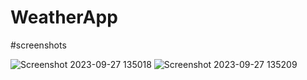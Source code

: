 # WeatherApp

#screenshots


![Screenshot 2023-09-27 135018](https://github.com/prabhuk02/WeatherApp/assets/129088016/65b1de65-34cb-4d4b-b602-3b16bf0f981a)
![Screenshot 2023-09-27 135209](https://github.com/prabhuk02/WeatherApp/assets/129088016/d68159b4-0544-4762-a34b-c339020fc2e0)
